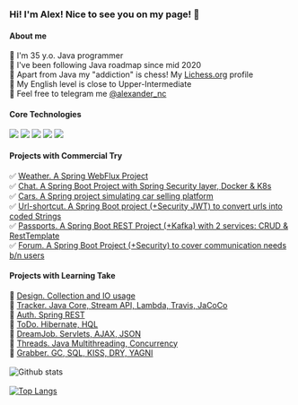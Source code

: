 ### Hi! I'm Alex! Nice to see you on my page! :wave:

#### About me
:small_blue_diamond: I'm 35 y.o. Java programmer <br/>
:small_blue_diamond: I've been following Java roadmap since mid 2020 <br/>
:small_blue_diamond: Apart from Java my "addiction" is chess! My [Lichess.org](https://lichess.org/@/Aleks_NCH) profile <br/>
:small_blue_diamond: My English level is close to Upper-Intermediate  <br/>
:small_blue_diamond: Feel free to telegram me [@alexander_nc](https://t.me/@alexander_nc) <br/>

#### Core Technologies
![](https://img.shields.io/badge/Java-%3E%3D8-orange)
![](https://img.shields.io/badge/Spring-%3E%3D5-green)
![](https://img.shields.io/badge/Hibernate-%3E%3D5-yellow)
![](https://img.shields.io/badge/Maven-3-red)
![](https://img.shields.io/badge/PostgreSQL-%3E%3D9-blue)

#### Projects with Commercial Try
:white_check_mark: [Weather. A Spring WebFlux Project](https://github.com/AlexanderBanar/weather) <br/>
:white_check_mark: [Chat. A Spring Boot Project with Spring Security layer, Docker & K8s](https://github.com/AlexanderBanar/job4j_chat) <br/>
:white_check_mark: [Cars. A Spring project simulating car selling platform](https://github.com/AlexanderBanar/job4j_cars)  <br/>
:white_check_mark: [Url-shortcut. A Spring Boot project (+Security JWT) to convert urls into coded Strings](https://github.com/AlexanderBanar/job4j.url_shortcut) <br/>
:white_check_mark: [Passports. A Spring Boot REST Project (+Kafka) with 2 services: CRUD & RestTemplate](https://github.com/AlexanderBanar/Passports_job4j)  <br/>
:white_check_mark: [Forum. A Spring Boot Project (+Security) to cover communication needs b/n users](https://github.com/AlexanderBanar/job4j_forum) <br/>

#### Projects with Learning Take
:small_orange_diamond: [Design. Collection and IO usage](https://github.com/AlexanderBanar/job4j_design) <br/>
:small_orange_diamond: [Tracker. Java Core, Stream API, Lambda, Travis, JaCoCo](https://github.com/AlexanderBanar/job4j_tracker) <br/>
:small_orange_diamond: [Auth. Spring REST](https://github.com/AlexanderBanar/job4j_auth) <br/>
:small_orange_diamond: [ToDo. Hibernate, HQL](https://github.com/AlexanderBanar/job4j_todo) <br/>
:small_orange_diamond: [DreamJob. Servlets, AJAX, JSON](https://github.com/AlexanderBanar/job4j_dreamjob) <br/>
:small_orange_diamond: [Threads. Java Multithreading, Concurrency](https://github.com/AlexanderBanar/job4j_threads) <br/>
:small_orange_diamond: [Grabber. GC, SQL, KISS, DRY, YAGNI](https://github.com/AlexanderBanar/job4j_grabber)  <br/>
<br/>
![Github stats](https://github-readme-stats.vercel.app/api?username=AlexanderBanar&hide=stars,prs,issues,contribs) <br/>
<br/>
[![Top Langs](https://github-readme-stats.vercel.app/api/top-langs/?username=AlexanderBanar&layout=compact)](https://github.com/ShamRail/github-readme-stats)
